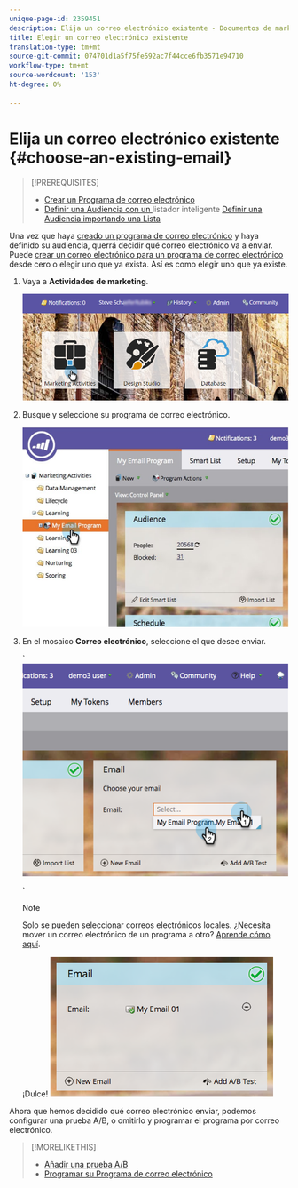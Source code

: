 ```yaml
---
unique-page-id: 2359451
description: Elija un correo electrónico existente - Documentos de marketing - Documentación del producto
title: Elegir un correo electrónico existente
translation-type: tm+mt
source-git-commit: 074701d1a5f75fe592ac7f44cce6fb3571e94710
workflow-type: tm+mt
source-wordcount: '153'
ht-degree: 0%

---
```



# Elija un correo electrónico existente {#choose-an-existing-email}

>[!PREREQUISITES]
>
>* [Crear un Programa de correo electrónico](../../../../product-docs/email-marketing/email-programs/creating-an-email-program/create-an-email-program.md)
>* [Definir una Audiencia con un ](../../../../product-docs/email-marketing/email-programs/managing-people-in-email-programs/define-an-audience-with-a-smart-list.md) listador inteligente  [Definir una Audiencia importando una Lista](../../../../product-docs/email-marketing/email-programs/managing-people-in-email-programs/define-an-audience-by-importing-a-list.md)

>



Una vez que haya [creado un programa de correo electrónico](../../../../product-docs/email-marketing/email-programs/creating-an-email-program/create-an-email-program.md) y haya definido su audiencia, querrá decidir qué correo electrónico va a enviar. Puede [crear un correo electrónico para un programa de correo electrónico](create-an-email-for-an-email-program.md) desde cero o elegir uno que ya exista. Así es como elegir uno que ya existe.

1. Vaya a **Actividades de marketing**.

   ![](assets/login-marketing-activities.png)

1. Busque y seleccione su programa de correo electrónico.

   ![](assets/selectemailprogram.jpg)

1. En el mosaico **Correo electrónico**, seleccione el que desee enviar.

   ` ![](assets/image2014-9-12-11-3a28-3a10.png)

   `

   >[!NOTE]
   >
   >Solo se pueden seleccionar correos electrónicos locales. ¿Necesita mover un correo electrónico de un programa a otro? [Aprende cómo aquí](move-an-email.md).

   ¡Dulce!   ![](assets/image2014-9-12-11-3a28-3a51.png)

Ahora que hemos decidido qué correo electrónico enviar, podemos configurar una prueba A/B, o omitirlo y programar el programa por correo electrónico.

>[!MORELIKETHIS]
>
>* [Añadir una prueba A/B](email-test-a-b-test/add-an-a-b-test.md)
>* [Programar su Programa de correo electrónico](schedule-your-email-program.md)

>



